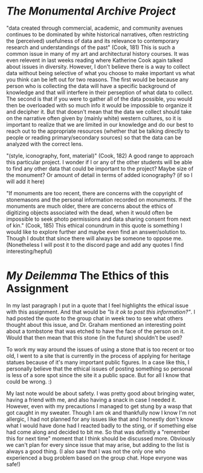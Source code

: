 # *The Monumental Archive Project*
  "data  created  through  commercial,  academic,  and  community avenues continues to be dominated by white historical narratives, often restricting the (perceived) usefulness of data and its relevance to contemporary research and understandings of the past" (Cook, 181)
  This is such a common issue in many of my art and architectural history courses. It was even relevent in last weeks reading where Katherine Cook again talked about issues in diversity. However, I don't believe there is a way to collect data without being selective of what you choose to make important vs what you think can be left out for two reasons. The first would be because any person who is collecting the data will have a specific background of knowledge and that will interfere in their perseption of what data to collect. The second is that if you were to gather all of the data possible, you would then be overloaded with so much info it would be impossible to organize it and decipher it. But that doesn't mean that the data we collect should take on the narrative often given by (mainly white) western cultures, so it is important to realize that we are limited in our knowledge and do our best to reach out to the appropriate resources (whether that be talking directly to people or reading primary/secondary sources) so that the data can be analyzed with the correct lens.
  
  "(style,  iconography,  font,  material)" (Cook, 182)
  A good range to approach this particular project. I wonder if I or any of the other students will be able to find any other data that could be important to the project? Maybe size of the monument? Or amount of detail in terms of added iconography? (if so I will add it here)
  
  "If monuments are too recent, there  are  concerns  with  the  copyright  of  stonemasons  and  the  personal information recorded on monuments. If the monuments are much older, there are concerns about the ethics of digitizing objects associated with the dead, when it would often be impossible to  seek  photo  permissions  and  data  sharing  consent  from  next  of kin." (Cook, 185)
  This ethical conundrum in this quote is something I would like to explore further and maybe even find an answer/solution to. Though I doubt that since there will always be someone to oppose me. (Nonetheless I will post it to the discord page and add any quotes I find interesting/hepful)
  
# *My Deilemma* The Ethics of this Assignment
  
  In my last paragraph I put in a quote that I feel highlights the ethical issue with this assignment. And that would be *"Is it ok to post this information?"*. I had posted the quote to the group chat in week two to see what others thought about this issue, and Dr. Graham mentioned an interesting point about a tombstone that was etched to have the face of the person on it. Would that then mean that this stone (in the future) shouldn't be used?
  
  To work my way around the issues of using a stone that is too recent or too old, I went to a site that is currently in the process of applying for heritage statues because of it's many important public figures. In a case like this, I personally believe that the ethical issues of posting something so personal is less of a sore spot since the site it a public space. But for all I know that could be wrong. :)

  My last note would be about safety. I was pretty good about bringing water, having a friend with me, and also having a snack in case I needed it. However, even with my precautions I managed to get stung by a wasp that got caught in my sweater. Though I am ok and thankfully now I know I'm not allergic, I had not planned for any issues like that and I honestly don't know what I would have done had I reacted badly to the sting, or if something else had come along and decided to bit me. So that was definitly a "remember this for next time" moment that I think should be discussed more. Obviously we can't plan for every since issue that may arise, but adding to the list is always a good thing. (I also saw that I was not the only one who experienced a bug problem based on the group chat. Hope evryone was safe!)
